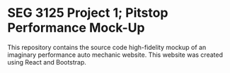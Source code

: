 # SEG 3125 Project 1; Pitstop Performance Mock-Up
This repository contains the source code high-fidelity mockup of an imaginary performance auto mechanic website. This website was created using React and Bootstrap.
